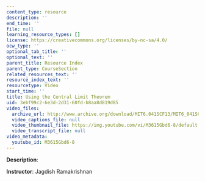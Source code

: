 ```yaml
---
content_type: resource
description: ''
end_time: ''
file: null
learning_resource_types: []
license: https://creativecommons.org/licenses/by-nc-sa/4.0/
ocw_type: ''
optional_tab_title: ''
optional_text: ''
parent_title: Resource Index
parent_type: CourseSection
related_resources_text: ''
resource_index_text: ''
resourcetype: Video
start_time: ''
title: Using the Central Limit Theorem
uid: 3ebf99c2-6e3d-2d31-60fd-b8aa8d819d85
video_files:
  archive_url: http://www.archive.org/download/MIT6.041SCF13/MIT6_041SCF13_Using_the_CLT_300k.mp4
  video_captions_file: null
  video_thumbnail_file: https://img.youtube.com/vi/M3615Gbd6-8/default.jpg
  video_transcript_file: null
video_metadata:
  youtube_id: M3615Gbd6-8
---
```


**Description**:

**Instructor**: Jagdish Ramakrishnan

